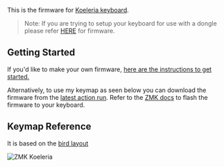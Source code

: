 This is the firmware for [Koeleria keyboard](https://github.com/dibaltic/koeleria). 

> Note: If you are trying to setup your keyboard for use with a dongle please refer [HERE](https://github.com/dibaltic/zmk_koeleria_dongle) for firmware.

## Getting Started
If you'd like to make your own firmware,
[here are the instructions to get started.](https://github.com/dibaltic/zmk_koeleria/blob/main/getting_started.md)

Alternatively, to use my keymap as seen below you can download the firmware from the [latest action run](https://github.com/dibaltic/zmk_koeleria/actions). Refer to the [ZMK docs](https://zmk.dev/docs/user-setup#installing-the-firmware) to flash the firmware to your keyboard.

## Keymap Reference
It is based on the [bird layout](https://github.com/jcmkk3/bird-layout)


![ZMK Koeleria](https://github.com/user-attachments/assets/41fb7a06-e676-4a0b-bb9e-e6c683aa6120)
